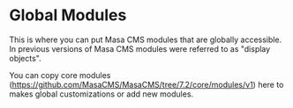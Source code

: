 # Global Modules

This is where you can put Masa CMS modules that are globally accessible. In previous versions of Masa CMS modules were referred to as "display objects".

You can copy core modules (https://github.com/MasaCMS/MasaCMS/tree/7.2/core/modules/v1) here to makes global customizations or add new modules.
